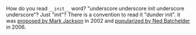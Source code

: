 How do you read `__init__` word? "underscore underscore init underscore underscore"? Just "init"? There is a convention to read it "dunder init". it was [proposed by Mark Jackson](https://lists.gt.net/python/python/124634#124634) in 2002 and [popularized by Ned Batchelder](https://nedbatchelder.com/blog/200605/dunder.html) in 2006.
